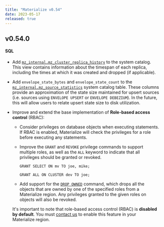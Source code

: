 ```yaml
---
title: "Materialize v0.54"
date: 2023-05-17
released: true
---
```


## v0.54.0

#### SQL

* Add [`mz_internal.mz_cluster_replica_history`](/sql/system-catalog/mz_internal/#mz_cluster_replica_history)
  to the system catalog. This view contains information about the timespan of
  each replica, including the times at which it was created and dropped (if
  applicable).

* Add `envelope_state_bytes` and `envelope_state_count` to the
  [`mz_internal.mz_source_statistics`](/sql/system-catalog/mz_internal/#mz_source_statistics)
  system catalog table. These columns provide an approximation of the state
  size maintained for upsert sources (i.e. sources using `ENVELOPE
  UPSERT` or `ENVELOPE DEBEZIUM`). In the future, this will allow users to
  relate upsert state size to disk utilization.

* Improve and extend the base implementation of **Role-based
  access control** (RBAC):

  * Consider privileges on database objects when executing statements. If RBAC
    is enabled, Materialize will check the privileges for a role before
    executing any statements.

  * Improve the `GRANT` and `REVOKE` privilege commands to support multiple
    roles, as well as the `ALL` keyword to indicate that all privileges should
    be granted or revoked.

    ```mzsql
    GRANT SELECT ON mv TO joe, mike;

    GRANT ALL ON CLUSTER dev TO joe;
    ```

  * Add support for the [`DROP OWNED`](/sql/drop-owned/) command, which drops
    all the objects that are owned by one of the specified roles from a
    Materialize region. Any privileges granted to the given roles on objects
    will also be revoked.

  It's important to note that role-based access control (RBAC) is **disabled by
  default**. You must [contact us](https://materialize.com/contact/) to enable
  this feature in your Materialize region.
